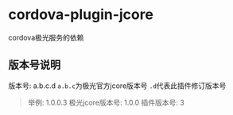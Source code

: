 # cordova-plugin-jcore
cordova极光服务的依赖

## 版本号说明
版本号: a.b.c.d
`a.b.c`为极光官方jcore版本号
`.d`代表此插件修订版本号

> 举例: 1.0.0.3
> 极光jcore版本号: 1.0.0
> 插件版本号: 3